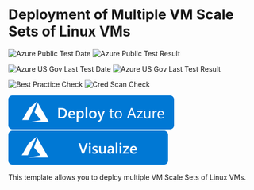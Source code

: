 # Deployment of Multiple VM Scale Sets of Linux VMs

![Azure Public Test Date](https://azurequickstartsservice.blob.core.windows.net/badges/301-multi-vmss-linux/PublicLastTestDate.svg)
![Azure Public Test Result](https://azurequickstartsservice.blob.core.windows.net/badges/301-multi-vmss-linux/PublicDeployment.svg)

![Azure US Gov Last Test Date](https://azurequickstartsservice.blob.core.windows.net/badges/301-multi-vmss-linux/FairfaxLastTestDate.svg)
![Azure US Gov Last Test Result](https://azurequickstartsservice.blob.core.windows.net/badges/301-multi-vmss-linux/FairfaxDeployment.svg)

![Best Practice Check](https://azurequickstartsservice.blob.core.windows.net/badges/301-multi-vmss-linux/BestPracticeResult.svg)
![Cred Scan Check](https://azurequickstartsservice.blob.core.windows.net/badges/301-multi-vmss-linux/CredScanResult.svg)

[![Deploy To Azure](https://raw.githubusercontent.com/Azure/azure-quickstart-templates/master/1-CONTRIBUTION-GUIDE/images/deploytoazure.svg?sanitize=true)]("https://portal.azure.com/#create/Microsoft.Template/uri/https%3A%2F%2Fraw.githubusercontent.com%2FAzure%2Fazure-quickstart-templates%2Fmaster%2F301-multi-vmss-linux%2Fazuredeploy.json")
[![Visualize](https://raw.githubusercontent.com/Azure/azure-quickstart-templates/master/1-CONTRIBUTION-GUIDE/images/visualizebutton.svg?sanitize=true)]("http://armviz.io/#/?load=https%3A%2F%2Fraw.githubusercontent.com%2FAzure%2Fazure-quickstart-templates%2Fmaster%2F301-multi-vmss-linux%2Fazuredeploy.json")

This template allows you to deploy multiple VM Scale Sets of Linux VMs.
